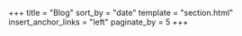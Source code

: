 +++
title = "Blog"
sort_by = "date"
template = "section.html"
insert_anchor_links = "left"
paginate_by = 5
+++
